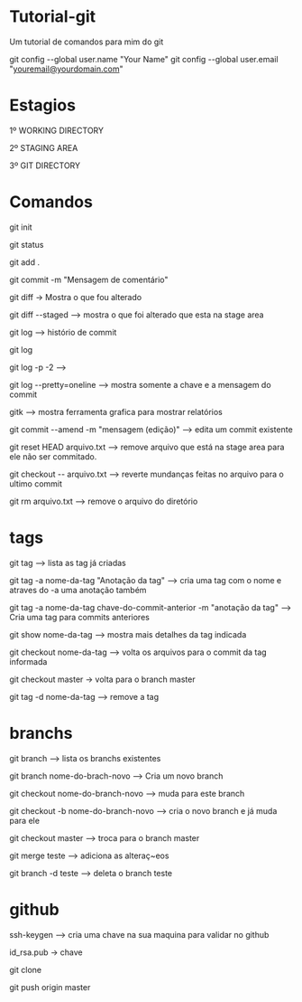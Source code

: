 # Tutorial-git
Um tutorial de comandos para mim do git

git config --global user.name "Your Name"
git config --global user.email "youremail@yourdomain.com"


# Estagios
1º WORKING DIRECTORY

2º STAGING AREA

3º GIT DIRECTORY

# Comandos

git init

git status

git add .

git commit -m "Mensagem de comentário"

git diff -> Mostra o que fou alterado

git diff --staged --> mostra o que foi alterado que esta na stage area

git log --> histório de commit

git log 

git log -p -2 -->

git log --pretty=oneline --> mostra somente a chave e a mensagem do commit

gitk --> mostra ferramenta grafica para mostrar relatórios

git commit --amend -m "mensagem (edição)" --> edita um commit existente

git reset HEAD arquivo.txt --> remove arquivo que está na stage area para ele não ser commitado.

git checkout -- arquivo.txt --> reverte mundanças feitas no arquivo para o ultimo commit

git rm arquivo.txt --> remove o arquivo do diretório


# tags

git tag --> lista as tag já criadas

git tag -a nome-da-tag  "Anotação da tag" --> cria uma tag com o nome e atraves do -a uma anotação também

git tag -a nome-da-tag chave-do-commit-anterior -m "anotação da tag" --> Cria uma tag para commits anteriores

git show nome-da-tag --> mostra mais detalhes da tag indicada

git checkout nome-da-tag --> volta os arquivos para o commit da tag informada

git checkout master -> volta para o branch master

git tag -d nome-da-tag  --> remove a tag

# branchs
git branch --> lista os branchs existentes

git branch nome-do-brach-novo --> Cria um novo branch

git checkout nome-do-branch-novo --> muda para este branch

git checkout -b nome-do-branch-novo --> cria o novo branch e já muda para ele

git checkout master --> troca para o branch master

git merge teste --> adiciona as alteraç~eos

git branch -d teste --> deleta o branch teste

# github

ssh-keygen --> cria uma chave na sua maquina para validar no github

id_rsa.pub -> chave

git clone 

git push origin master





































